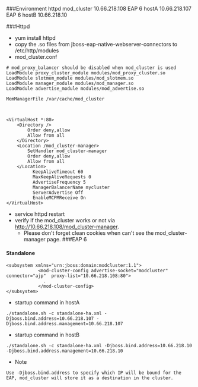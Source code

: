 ###Environment
httpd mod_cluster 10.66.218.108
EAP 6 hostA 10.66.218.107
EAP 6 hostB 10.66.218.10

###Httpd
- yum install httpd
- copy the .so files from jboss-eap-native-webserver-connectors to /etc/http/modules
- mod_cluster.conf

~~~
# mod_proxy_balancer should be disabled when mod_cluster is used
LoadModule proxy_cluster_module modules/mod_proxy_cluster.so
LoadModule slotmem_module modules/mod_slotmem.so
LoadModule manager_module modules/mod_manager.so
LoadModule advertise_module modules/mod_advertise.so

MemManagerFile /var/cache/mod_cluster



<VirtualHost *:80>
    <Directory />
        Order deny,allow
        Allow from all
    </Directory>
    <Location /mod_cluster-manager>
        SetHandler mod_cluster-manager
        Order deny,allow
        Allow from all
    </Location>
          KeepAliveTimeout 60
          MaxKeepAliveRequests 0
          AdvertiseFrequency 5
          ManagerBalancerName mycluster
          ServerAdvertise Off
          EnableMCPMReceive On
</VirtualHost>

~~~
- service httpd restart
- verify if the mod_cluster works or not via http://10.66.218.108/mod_cluster-manager.
  - Please don't forget clean cookies when can't see the mod_cluster-manager page.
###EAP 6
#### Standalone
~~~
<subsystem xmlns="urn:jboss:domain:modcluster:1.1">
            <mod-cluster-config advertise-socket="modcluster" connector="ajp"  proxy-list="10.66.218.108:80">
              .
            </mod-cluster-config>
</subsystem>
~~~
- startup command in hostA
~~~
./standalone.sh -c standalone-ha.xml -Djboss.bind.address=10.66.218.107 -Djboss.bind.address.management=10.66.218.107
~~~
- startup command in hostB
~~~
./standalone.sh -c standalone-ha.xml -Djboss.bind.address=10.66.218.10 -Djboss.bind.address.management=10.66.218.10
~~~
- Note
~~~
Use -Djboss.bind.address to specify which IP will be bound for the EAP, mod_cluster will store it as a destination in the cluster.
~~~